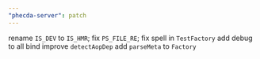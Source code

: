 ```yaml
---
"phecda-server": patch
---
```


rename `IS_DEV` to `IS_HMR`;
fix `PS_FILE_RE`;
fix spell in `TestFactory`
add debug to all bind
improve `detectAopDep`
add `parseMeta` to `Factory`
